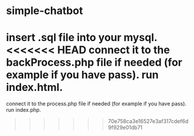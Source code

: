 # simple-chatbot

insert .sql file into your mysql.
<<<<<<< HEAD
connect it to the backProcess.php file if needed (for example if you have pass).
run index.html.
=======
connect it to the process.php file if needed (for example if you have pass).
run index.php.
>>>>>>> 70e758ca3e16527e3af317cdef6d9f929e01db71

